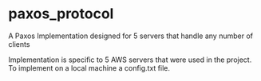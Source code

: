 # paxos_protocol
A Paxos Implementation designed for 5 servers that handle any number of clients

Implementation is specific to 5 AWS servers that were used in the project. To implement on a local machine a config.txt file.
